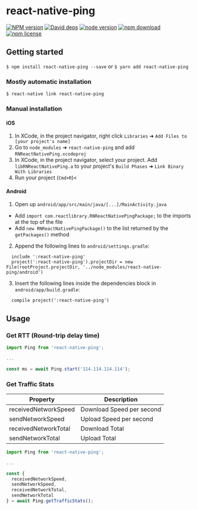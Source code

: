 # react-native-ping

[![NPM version][npm-image]][npm-url] [![David deps][david-image]][david-url] [![node version][node-image]][node-url] [![npm download][download-image]][download-url] [![npm license][license-image]][download-url]

[npm-image]: https://img.shields.io/npm/v/react-native-ping.svg?style=flat-square
[npm-url]: https://npmjs.org/package/react-native-ping
[travis-image]: https://img.shields.io/travis/https://github.com/RoJoHub/react-native-ping.svg?style=flat-square
[travis-url]: https://travis-ci.org/https://github.com/RoJoHub/react-native-ping
[coveralls-image]: https://img.shields.io/coveralls/https://github.com/RoJoHub/react-native-ping.svg?style=flat-square
[coveralls-url]: https://coveralls.io/r/https://github.com/RoJoHub/react-native-ping?branch=master
[david-image]: https://img.shields.io/david/https://github.com/RoJoHub/react-native-ping.svg?style=flat-square
[david-url]: https://david-dm.org/https://github.com/RoJoHub/react-native-ping
[node-image]: https://img.shields.io/badge/node.js-%3E=_4.0-green.svg?style=flat-square
[node-url]: http://nodejs.org/download/
[download-image]: https://img.shields.io/npm/dm/react-native-ping.svg?style=flat-square
[download-url]: https://npmjs.org/package/react-native-ping
[license-image]: https://img.shields.io/npm/l/react-native-ping.svg

## Getting started

`$ npm install react-native-ping --save`
or
`$ yarn add react-native-ping`

### Mostly automatic installation

`$ react-native link react-native-ping`

### Manual installation

#### iOS

1. In XCode, in the project navigator, right click `Libraries` ➜ `Add Files to [your project's name]`
2. Go to `node_modules` ➜ `react-native-ping` and add `RNReactNativePing.xcodeproj`
3. In XCode, in the project navigator, select your project. Add `libRNReactNativePing.a` to your project's `Build Phases` ➜ `Link Binary With Libraries`
4. Run your project (`Cmd+R`)<

#### Android

1. Open up `android/app/src/main/java/[...]/MainActivity.java`

- Add `import com.reactlibrary.RNReactNativePingPackage;` to the imports at the top of the file
- Add `new RNReactNativePingPackage()` to the list returned by the `getPackages()` method

2. Append the following lines to `android/settings.gradle`:

```
  include ':react-native-ping'
  project(':react-native-ping').projectDir = new File(rootProject.projectDir, '../node_modules/react-native-ping/android')
```

3. Insert the following lines inside the dependencies block in `android/app/build.gradle`:

```
  compile project(':react-native-ping')
```

## Usage

### Get RTT (Round-trip delay time)

```javascript
import Ping from 'react-native-ping';

...

const ms = await Ping.start('114.114.114.114');
```

### Get Traffic Stats

| Property             | Description               |
| -------------------- | ------------------------- |
| receivedNetworkSpeed | Download Speed per second |
| sendNetworkSpeed     | Upload Speed per second   |
| receivedNetworkTotal | Download Total            |
| sendNetworkTotal     | Upload Total              |

```javascript
import Ping from 'react-native-ping';

...

const {
  receivedNetworkSpeed,
  sendNetworkSpeed,
  receivedNetworkTotal,
  sendNetworkTotal
} = await Ping.getTrafficStats();
```
